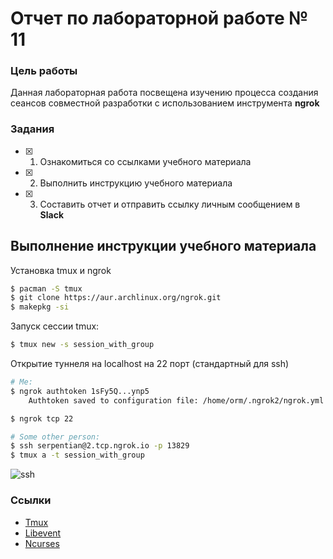 # Отчет по лабораторной работе № 11

### Цель работы

Данная лабораторная работа посвещена изучению процесса создания сеансов совместной разработки с использованием инструмента **ngrok**

### Задания

- [x] 1. Ознакомиться со ссылками учебного материала
- [x] 2. Выполнить инструкцию учебного материала
- [x] 3. Составить отчет и отправить ссылку личным сообщением в **Slack**

## Выполнение инструкции учебного материала

Установка tmux и ngrok

```sh
$ pacman -S tmux 
$ git clone https://aur.archlinux.org/ngrok.git
$ makepkg -si
```

Запуск сессии tmux:

```sh
$ tmux new -s session_with_group
```

Открытие туннеля на localhost на 22 порт (стандартный для ssh)

```sh
# Me:
$ ngrok authtoken 1sFy5Q...ynp5
    Authtoken saved to configuration file: /home/orm/.ngrok2/ngrok.yml

$ ngrok tcp 22
```

```sh
# Some other person:
$ ssh serpentian@2.tcp.ngrok.io -p 13829
$ tmux a -t session_with_group
```

![ssh](img/ssh.png)

### Ссылки

- [Tmux](https://raw.githubusercontent.com/tmux/tmux/master/README)
- [Libevent](http://libevent.org)
- [Ncurses](http://invisible-island.net/ncurses/)
